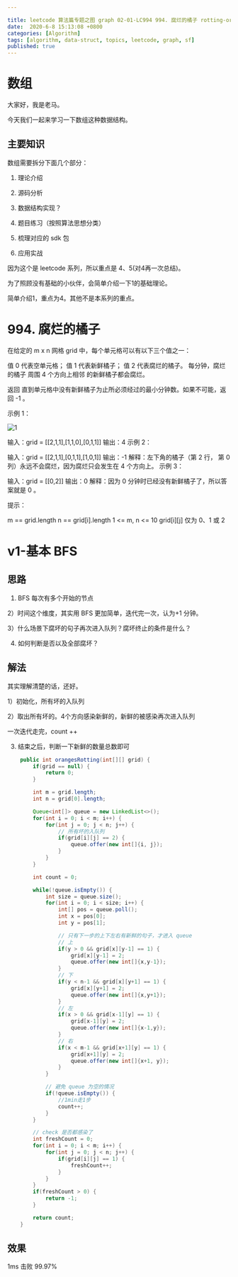 ```yaml
---

title: leetcode 算法篇专题之图 graph 02-01-LC994 994. 腐烂的橘子 rotting-oranges  
date:  2020-6-8 15:13:08 +0800
categories: [Algorithm]
tags: [algorithm, data-struct, topics, leetcode, graph, sf]
published: true
---
```



# 数组

大家好，我是老马。

今天我们一起来学习一下数组这种数据结构。

## 主要知识

数组需要拆分下面几个部分：

1. 理论介绍

2. 源码分析

3. 数据结构实现？

4. 题目练习（按照算法思想分类）

5. 梳理对应的 sdk 包

6. 应用实战

因为这个是 leetcode 系列，所以重点是 4、5(对4再一次总结)。

为了照顾没有基础的小伙伴，会简单介绍一下1的基础理论。

简单介绍1，重点为4。其他不是本系列的重点。

# 994. 腐烂的橘子

在给定的 m x n 网格 grid 中，每个单元格可以有以下三个值之一：

值 0 代表空单元格；
值 1 代表新鲜橘子；
值 2 代表腐烂的橘子。
每分钟，腐烂的橘子 周围 4 个方向上相邻 的新鲜橘子都会腐烂。

返回 直到单元格中没有新鲜橘子为止所必须经过的最小分钟数。如果不可能，返回 -1 。

 

示例 1：

![1](https://assets.leetcode-cn.com/aliyun-lc-upload/uploads/2019/02/16/oranges.png)

输入：grid = [[2,1,1],[1,1,0],[0,1,1]]
输出：4
示例 2：

输入：grid = [[2,1,1],[0,1,1],[1,0,1]]
输出：-1
解释：左下角的橘子（第 2 行， 第 0 列）永远不会腐烂，因为腐烂只会发生在 4 个方向上。
示例 3：

输入：grid = [[0,2]]
输出：0
解释：因为 0 分钟时已经没有新鲜橘子了，所以答案就是 0 。
 

提示：

m == grid.length
n == grid[i].length
1 <= m, n <= 10
grid[i][j] 仅为 0、1 或 2



# v1-基本 BFS

## 思路

1) BFS 每次有多个开始的节点

2）时间这个维度，其实用 BFS 更加简单，迭代完一次，认为+1 分钟。

3）什么场景下腐坏的句子再次进入队列？腐坏终止的条件是什么？

4) 如何判断是否以及全部腐坏？

## 解法

其实理解清楚的话，还好。

1）初始化，所有坏的入队列

2）取出所有坏的。4个方向感染新鲜的，新鲜的被感染再次进入队列

一次迭代走完，count ++

3) 结束之后，判断一下新鲜的数量总数即可


```java
    public int orangesRotting(int[][] grid) {
        if(grid == null) {
            return 0;
        }

        int m = grid.length;
        int n = grid[0].length;

        Queue<int[]> queue = new LinkedList<>();
        for(int i = 0; i < m; i++) {
            for(int j = 0; j < n; j++) {
                // 所有坏的入队列
                if(grid[i][j] == 2) {
                    queue.offer(new int[]{i, j});
                }
            }
        }

        int count = 0;

        while(!queue.isEmpty()) {
            int size = queue.size();
            for(int i = 0; i < size; i++) {
                int[] pos = queue.poll();
                int x = pos[0];
                int y = pos[1];

                // 只有下一步的上下左右有新鲜的句子，才进入 queue
                // 上
                if(y > 0 && grid[x][y-1] == 1) {
                    grid[x][y-1] = 2;
                    queue.offer(new int[]{x,y-1});
                }
                // 下
                if(y < n-1 && grid[x][y+1] == 1) {
                    grid[x][y+1] = 2;
                    queue.offer(new int[]{x,y+1});
                }
                // 左
                if(x > 0 && grid[x-1][y] == 1) {
                    grid[x-1][y] = 2;
                    queue.offer(new int[]{x-1,y});
                }
                // 右
                if(x < m-1 && grid[x+1][y] == 1) {
                    grid[x+1][y] = 2;
                    queue.offer(new int[]{x+1, y});
                }
            }

            // 避免 queue 为空的情况
            if(!queue.isEmpty()) {
                //1min走1步
                count++;
            }
        }

        // check 是否都感染了
        int freshCount = 0;
        for(int i = 0; i < m; i++) {
            for(int j = 0; j < n; j++) {
                if(grid[i][j] == 1) {
                    freshCount++;
                }
            }
        }
        if(freshCount > 0) {
            return -1;
        }

        return count;
    }
```

## 效果

1ms 击败 99.97%

